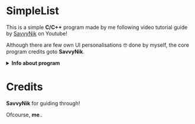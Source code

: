# SimpleList

This is a simple **C/C++** program made by me following video tutorial guide by [SavvyNik](https://www.youtube.com/channel/UC3yaWWA9FF9OBog5U9ml68A) on Youtube!

Although there are few own UI personalisations :nerd_face: done by myself, the core program credits goto **SavvyNik**.

<details>
<summary><strong>Info about program</strong></summary>

**Features:** 
- [x] Create a personal list specific to the user(s).
- [x] Seriously.. What else do you need in a Simple Listing program? :neutral_face:

**Bug(s):** *(Because of my incompetence and n00b level knowledge..)* :face_with_head_bandage:
- [ ] Cannot type in sentences into the list items (Need to look up how to allow that in the program) :suspect:
- [ ] Tell me if you will find any blunder, haha..

</details>

# Credits

**SavvyNik** for guiding through!

Ofcourse, **me**..
